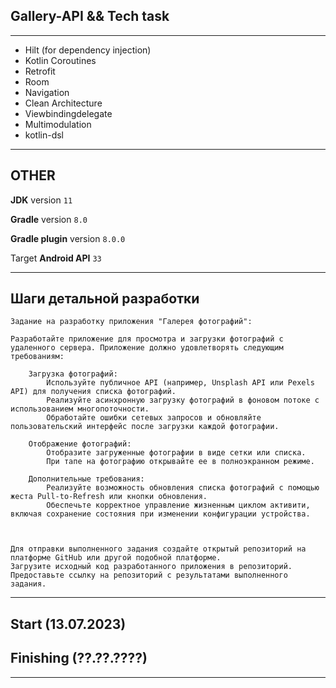 ## Gallery-API && Tech task

---

 * Hilt (for dependency injection)
 * Kotlin Coroutines
 * Retrofit
 * Room
 * Navigation
 * Clean Architecture
 * Viewbindingdelegate
 * Multimodulation
 * kotlin-dsl

---

## OTHER

**JDK** version ``` 11 ```

**Gradle** version ``` 8.0 ```

**Gradle plugin** version ``` 8.0.0 ```

Target **Android API** ``` 33 ```

---
## Шаги детальной разработки

```
Задание на разработку приложения "Галерея фотографий": 
 
Разработайте приложение для просмотра и загрузки фотографий с удаленного сервера. Приложение должно удовлетворять следующим требованиям: 
 
    Загрузка фотографий: 
        Используйте публичное API (например, Unsplash API или Pexels API) для получения списка фотографий. 
        Реализуйте асинхронную загрузку фотографий в фоновом потоке с использованием многопоточности. 
        Обработайте ошибки сетевых запросов и обновляйте пользовательский интерфейс после загрузки каждой фотографии. 
 
    Отображение фотографий: 
        Отобразите загруженные фотографии в виде сетки или списка. 
        При тапе на фотографию открывайте ее в полноэкранном режиме. 
 
    Дополнительные требования: 
        Реализуйте возможность обновления списка фотографий с помощью жеста Pull-to-Refresh или кнопки обновления. 
        Обеспечьте корректное управление жизненным циклом активити, включая сохранение состояния при изменении конфигурации устройства. 
 
 
 
Для отправки выполненного задания создайте открытый репозиторий на платформе GitHub или другой подобной платформе. 
Загрузите исходный код разработанного приложения в репозиторий. 
Предоставьте ссылку на репозиторий с результатами выполненного задания.
```

---

## Start (13.07.2023)
## Finishing (??.??.????)

---
